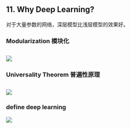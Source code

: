 ## 11. Why Deep Learning?

对于大量参数的网络，深层模型比浅层模型的效果好。

### Modularization 模块化

![](https://github.com/steveLauwh/DeepLearning-notes/raw/master/Hung-yi%20Lee%20Machine%20Learning%20Notes/image/11.1.PNG)
---
### Universality Theorem 普遍性原理

![](https://github.com/steveLauwh/DeepLearning-notes/raw/master/Hung-yi%20Lee%20Machine%20Learning%20Notes/image/11.2.PNG)
---
### define deep learning

![](https://github.com/steveLauwh/DeepLearning-notes/raw/master/Hung-yi%20Lee%20Machine%20Learning%20Notes/image/11.3.PNG)
